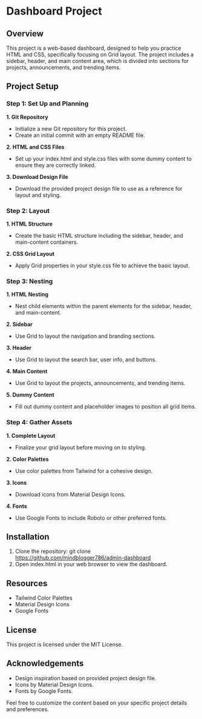 # Dashboard Project
## Overview
This project is a web-based dashboard, designed to help you practice HTML and CSS, specifically focusing on Grid layout. The project includes a sidebar, header, and main content area, which is divided into sections for projects, announcements, and trending items.
## Project Setup
### Step 1: Set Up and Planning
**1. Git Repository**
+ Initialize a new Git repository for this project.
+ Create an initial commit with an empty README file.

**2. HTML and CSS Files**
+ Set up your index.html and style.css files with some dummy content to ensure they are correctly linked.

**3. Download Design File**
+ Download the provided project design file to use as a reference for layout and styling.
### Step 2: Layout
**1. HTML Structure**
+ Create the basic HTML structure including the sidebar, header, and main-content containers.

**2. CSS Grid Layout**
+ Apply Grid properties in your style.css file to achieve the basic layout.
### Step 3: Nesting
**1. HTML Nesting**
+ Nest child elements within the parent elements for the sidebar, header, and main-content.

**2. Sidebar**
+ Use Grid to layout the navigation and branding sections.

**3. Header**
+ Use Grid to layout the search bar, user info, and buttons.

**4. Main Content**
+ Use Grid to layout the projects, announcements, and trending items.

**5. Dummy Content**
+ Fill out dummy content and placeholder images to position all grid items.
### Step 4: Gather Assets
**1. Complete Layout**
+ Finalize your grid layout before moving on to styling.

**2. Color Palettes**
+ Use color palettes from Tailwind for a cohesive design.

**3. Icons**
+ Download icons from Material Design Icons.

**4. Fonts**
+ Use Google Fonts to include Roboto or other preferred fonts.
## Installation
1. Clone the repository:
    git clone <https://github.com/mindblogger786/admin-dashboard>
2. Open index.html in your web browser to view the dashboard.
## Resources
+ Tailwind Color Palettes
+ Material Design Icons
+ Google Fonts
## License
This project is licensed under the MIT License.
## Acknowledgements
+ Design inspiration based on provided project design file.
+ Icons by Material Design Icons.
+ Fonts by Google Fonts.

Feel free to customize the content based on your specific project details and preferences.
